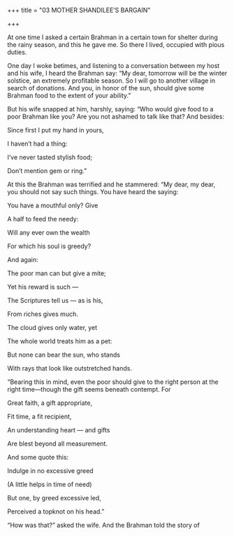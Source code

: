 +++
title = "03 MOTHER SHANDILEE’S BARGAIN"

+++

At one time I asked a certain Brahman in a certain town for shelter during the rainy season, and this he gave me. So there I lived, occupied with pious duties.

One day I woke betimes, and listening to a conversation between my host and his wife, I heard the Brahman say: “My dear, tomorrow will be the winter solstice, an extremely profitable season. So I will go to another village in search of donations. And you, in honor of the sun, should give some Brahman food to the extent of your ability.”

But his wife snapped at him, harshly, saying: “Who would give food to a poor Brahman like you? Are you not ashamed to talk like that? And besides:

Since first I put my hand in yours,

I haven’t had a thing:

I’ve never tasted stylish food;

Don’t mention gem or ring.”

At this the Brahman was terrified and he stammered: “My dear, my dear, you should not say such things. You have heard the saying:

You have a mouthful only? Give

A half to feed the needy:

Will any ever own the wealth

For which his soul is greedy?

And again:

The poor man can but give a mite;

Yet his reward is such —

The Scriptures tell us — as is his,

From riches gives much.

The cloud gives only water, yet

The whole world treats him as a pet:

But none can bear the sun, who stands

With rays that look like outstretched hands.

“Bearing this in mind, even the poor should give to the right person at the right time—though the gift seems beneath contempt. For

Great faith, a gift appropriate,

Fit time, a fit recipient,

An understanding heart — and gifts

Are blest beyond all measurement.

And some quote this:

Indulge in no excessive greed

\(A little helps in time of need\)

But one, by greed excessive led,

Perceived a topknot on his head.”

“How was that?” asked the wife. And the Brahman told the story of
